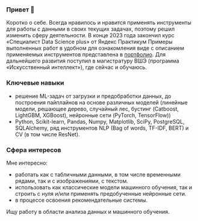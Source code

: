 ### Привет 👋

Коротко о себе.
Всегда нравилось и нравится применять инструменты для работы с данными в своих текущих задачах, поэтому решил изменить сферу деятельности.
В конце 2023 года закончил курс «Специалист Data Science plus» от Яндекс Практикум Примеры выполненных работ в удобном для ознакомления виде с описанием применяемых инструментов представлена в [портфолио](https://github.com/Dimentel/portfolio).
Для дальнейшего развития поступил в магистратуру ВШЭ (программа «Искусственный интеллект»), где сейчас и обучаюсь.

### Ключевые навыки

- решение ML-задач от загрузки и предобработки данных, до построения пайплайнов на основе различных моделей (линейные модели, решающее дерево, случайный лес, бустинг (Catboost, LightGBM, XGBoost), нейронные сети (PyTorch, TensorFlow))
- Python, Scikit-learn, Pandas, Numpy, Matplotlib, SciPy, PostgreSQL, SQLAlchemy, ряд инструментов NLP (Bag of words, TF-IDF, BERT) и CV (в том числе ResNet).

### Сфера интересов

Мне интересно:
- работать как с табличными данными, в том числе временными рядами, так и с изображениями, с текстом.  
- использовать как классические модели машинного обучения, так и строить с нуля и/или применять предобученные нейронные сети.
- в процессе освоения рекомендательные системы.

Ищу работу в области анализа данных и машинного обучения.

<!--
**Dimentel/Dimentel** is a ✨ _special_ ✨ repository because its `README.md` (this file) appears on your GitHub profile.

Here are some ideas to get you started:

- 🔭 I’m currently working on ...
- 🌱 I’m currently learning ...
- 👯 I’m looking to collaborate on ...
- 🤔 I’m looking for help with ...
- 💬 Ask me about ...
- 📫 How to reach me: ...
- 😄 Pronouns: ...
- ⚡ Fun fact: ...
-->

